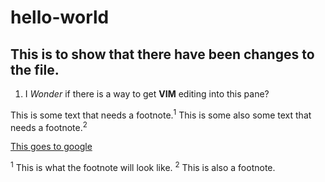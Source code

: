 # hello-world

## This is to show that there have been changes to the file.

1. I *Wonder* if there is a way to get **VIM** editing into this pane?

This is some text that needs a footnote.<sup>1</sup>
This is some also some text that needs a footnote.<sup>2</sup>

[This goes to google](https://www.google.com)


<sup>1</sup> This is what the footnote will look like.
<sup>2</sup> This is also a footnote. 
